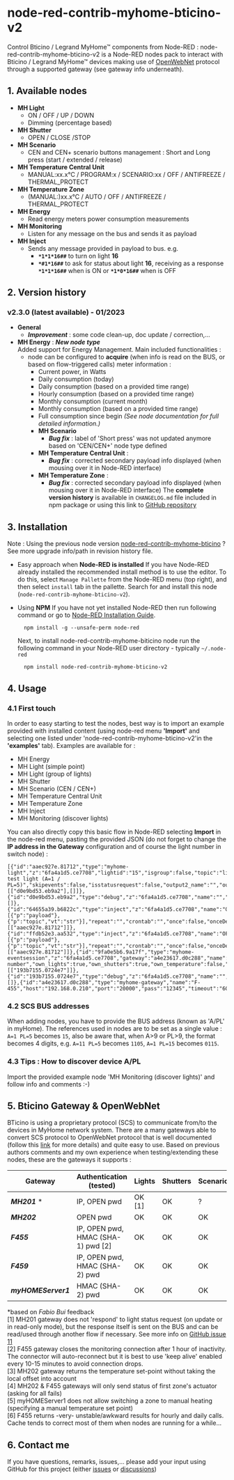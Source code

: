 # node-red-contrib-myhome-bticino-v2

Control Bticino / Legrand MyHome&#8482; components from Node-RED : node-red-contrib-myhome-bticino-v2 is a Node-RED nodes pack to interact with Bticino / Legrand MyHome&#8482; devices making use of [OpenWebNet](https://en.wikipedia.org/wiki/OpenWebNet) protocol through a supported gateway (see gateway info underneath).

## 1. Available nodes
- **MH Light**
	- ON / OFF / UP / DOWN
	- Dimming (percentage based)
- **MH Shutter**
	- OPEN / CLOSE /STOP
- **MH Scenario**
	- CEN and CEN+ scenario buttons management : Short and Long press (start / extended / release)
- **MH Temperature Central Unit**
	- MANUAL:xx.x°C / PROGRAM:x / SCENARIO:xx / OFF / ANTIFREEZE / THERMAL_PROTECT
- **MH Temperature Zone**
	- (MANUAL:)xx.x°C / AUTO / OFF / ANTIFREEZE / THERMAL_PROTECT
- **MH Energy**
	- Read energy meters power consumption measurements
- **MH Monitoring**
	- Listen for any message on the bus and sends it as payload
- **MH Inject**
	- Sends any message provided in payload to bus. e.g.
		- **`*1*1*16##`** to turn on light **16**
		- **`*#1*16##`** to ask for status about light **16**, receiving as a response **`*1*1*16##`** when is ON or **`*1*0*16##`** when is OFF

## 2. Version history
### v2.3.0 (latest available) - 01/2023
- **General**
  - ***Improvement*** : some code clean-up, doc update / correction,...
- **MH Energy** : ***New node type***\
  Added support for Energy Management.
  Main included functionalities :
  - node can be configured to **acquire** (when info is read on the BUS, or based on flow-triggered calls) meter information :
    - Current power, in Watts
    - Daily consumption (today)
    - Daily consumption (based on a provided time range)
    - Hourly consumption (based on a provided time range)
    - Monthly consumption (current month)
    - Monthly consumption (based on a provided time range)
    - Full consumption since begin
  	*(See node documentation for full detailed information.)*
	- **MH Scenario**
	  - ***Bug fix*** : label of 'Short press' was not updated anymore based on 'CEN/CEN+' node type defined
	- **MH Temperature Central Unit** :
	  - ***Bug fix*** : corrected secondary payload info displayed (when mousing over it in Node-RED interface)
	- **MH Temperature Zone** :
	  - ***Bug fix*** : corrected secondary payload info displayed (when mousing over it in Node-RED interface)
The **complete version history** is available in `CHANGELOG.md` file included in npm package or using this link to [GitHub repository](https://github.com/FredBlo/node-red-contrib-myhome-bticino-v2/blob/main/CHANGELOG.md)

## 3. Installation
  Note : Using the previous node version [node-red-contrib-myhome-bticino](https://flows.nodered.org/node/node-red-contrib-myhome-bticino) ? See more upgrade info/path in revision history file.
- Easy approach when **Node-RED is installed**
	If you have Node-RED already installed the recommended install method is to use the editor. To do this, select `Manage Pallette` from the Node-RED menu (top right), and then select `install` tab in the pallette. Search for and install this node (`node-red-contrib-myhome-bticino-v2`).

- Using **NPM**
	If you have not yet installed Node-RED then run following command or go to [Node-RED Installation Guide](https://nodered.org/docs/getting-started/installation).

        npm install -g --unsafe-perm node-red

    Next, to install node-red-contrib-myhome-biticino node run the following command in your Node-RED user directory - typically `~/.node-red`

        npm install node-red-contrib-myhome-bticino-v2

## 4. Usage
### 4.1 First touch
In order to easy starting to test the nodes, best way is to import an example provided with installed content (using node-red menu **'Import'** and selecting one listed under 'node-red-contrib-myhome-bticino-v2'in the **'examples'** tab).
Examples are available for :
- MH Energy
- MH Light (simple point)
- MH Light (group of lights)
- MH Shutter
- MH Scenario (CEN / CEN+)
- MH Temperature Central Unit
- MH Temperature Zone
- MH Inject
- MH Monitoring (discover lights)

You can also directly copy this basic flow in Node-RED selecting **Import** in the node-red menu, pasting the provided JSON (do not forget to change the **IP address in the Gateway** configuration and of course the light number in switch node) :

```
[{"id":"aaec927e.81712","type":"myhome-light","z":"6fa4a1d5.ce7708","lightid":"15","isgroup":false,"topic":"light","gateway":"a4e23617.d0c288","name":"My test light (A=1 / PL=5)","skipevents":false,"isstatusrequest":false,"output2_name":"","output2_type":"boolean","x":450,"y":180,"wires":[["d0e9bd53.eb9a2"],[]]},{"id":"d0e9bd53.eb9a2","type":"debug","z":"6fa4a1d5.ce7708","name":"","active":true,"tosidebar":true,"console":false,"tostatus":false,"complete":"false","statusVal":"","statusType":"auto","x":650,"y":140,"wires":[]},{"id":"64655a39.b6822c","type":"inject","z":"6fa4a1d5.ce7708","name":"ON","props":[{"p":"payload"},{"p":"topic","vt":"str"}],"repeat":"","crontab":"","once":false,"onceDelay":0.1,"topic":"cmd/light","payload":"true","payloadType":"bool","x":190,"y":160,"wires":[["aaec927e.81712"]]},{"id":"ffdb52e3.aa532","type":"inject","z":"6fa4a1d5.ce7708","name":"OFF","props":[{"p":"payload"},{"p":"topic","vt":"str"}],"repeat":"","crontab":"","once":false,"onceDelay":0.1,"topic":"cmd/light","payload":"false","payloadType":"bool","x":190,"y":200,"wires":[["aaec927e.81712"]]},{"id":"9fa0e5b6.9a17f","type":"myhome-eventsession","z":"6fa4a1d5.ce7708","gateway":"a4e23617.d0c288","name":"Discover number","own_lights":true,"own_shutters":true,"own_temperature":false,"own_energy":false,"own_others":false,"x":480,"y":260,"wires":[["193b7155.0724e7"]]},{"id":"193b7155.0724e7","type":"debug","z":"6fa4a1d5.ce7708","name":"","active":true,"tosidebar":true,"console":false,"tostatus":false,"complete":"false","statusVal":"","statusType":"auto","x":690,"y":260,"wires":[]},{"id":"a4e23617.d0c288","type":"myhome-gateway","name":"F-455","host":"192.168.0.210","port":"20000","pass":"12345","timeout":"600","log_in_lights":false,"log_in_shutters":false,"log_in_temperature":false,"log_in_energy":false,"log_in_others":false,"log_out_cmd":false}]
```

### 4.2 SCS BUS addresses
When adding nodes, you have to provide the BUS address (known as 'A/PL' in myHome). The references used in nodes are to be set as a single value : `A=1 PL=5` becomes `15`, also be aware that, when A>9 or PL>9, the format becomes 4 digits, e.g. `A=11 PL=5` becomes `1105`, `A=1 PL=15` becomes `0115`.

### 4.3 Tips : How to discover device A/PL
Import the provided example node 'MH Monitoring (discover lights)' and follow info and comments :-)

## 5. Bticino Gateway & OpenWebNet
BTicino is using a proprietary protocol (SCS) to communicate from/to the devices in MyHome network system. There are a many gateways able to convert SCS protocol to OpenWebNet protocol that is well documented (follow this [link](https://developer.legrand.com/documentation/open-web-net-for-myhome/) for more details) and quite easy to use.
Based on previous authors comments and my own experience when testing/extending these nodes, these are the gateways it supports :

| Gateway             | Authentication (tested)           | Lights    | Shutters  | Scenario   | Temperature  | Energy   |
| ------------------- | --------------------------------- | --------- | --------- | ---------- | ------------ | -------- |
| ***MH201*** \*      | IP, OPEN pwd                      | OK [1]    | OK        | ?          | ?            | ?        |
| ***MH202***         | OPEN pwd                          | OK        | OK        | OK         | OK [3][4]    | OK       |
| ***F455***          | IP, OPEN pwd, HMAC (SHA-1) pwd [2]| OK        | OK        | OK         | OK [4]       | OK [6]   |
| ***F459***          | IP, OPEN pwd, HMAC (SHA-2) pwd    | OK        | OK        | OK         | OK           | OK       |
| ***myHOMEServer1*** | HMAC (SHA-2) pwd                  | OK        | OK        | OK         | OK [5]       | OK       |

\*based on *Fabio Bui* feedback
\
[1] MH201 gateway does not 'respond' to light status request (on update or in read-only mode), but the response itself is sent on the BUS and can be read/used through another flow if necessary. See more info on [GitHub issue 11](https://github.com/FredBlo/node-red-contrib-myhome-bticino-v2/issues/11)
\
[2] F455 gateway closes the monitoring connection after 1 hour of inactivity. The connector will auto-reconnect but it is best to use 'keep alive' enabled every 10-15 minutes to avoid connection drops.
\
[3] MH202 gateway returns the temperature set-point without taking the local offset into account
\
[4] MH202 & F455 gateways will only send status of first zone's actuator (asking for all fails)
\
[5] myHOMEServer1 does not allow switching a zone to manual heating (specifying a manual temperature set point)
\
[6] F455 returns -very- unstable/awkward results for hourly and daily calls. Cache tends to correct most of them when nodes are running for a while...


## 6. Contact me
If you have questions, remarks, issues,... please add your input using GitHub for this project (either [issues](https://github.com/FredBlo/node-red-contrib-myhome-bticino-v2/issues) or [discussions](https://github.com/FredBlo/node-red-contrib-myhome-bticino-v2/discussions))
